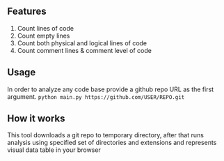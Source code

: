 ## Features
1. Count lines of code
2. Count empty lines 
3. Count both physical and logical lines of code 
4. Count comment lines & comment level of code 


## Usage
In order to analyze any code base provide a github repo URL as the first argument. 
`python main.py https://github.com/USER/REPO.git`


## How it works
This tool downloads a git repo to temporary directory, after that runs 
analysis using specified set of directories and extensions and represents
visual data table in your browser
